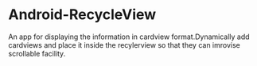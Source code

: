 # Android-RecycleView
An app for displaying the information in cardview format.Dynamically add cardviews and place it inside the recylerview so that they can imrovise scrollable facility.
